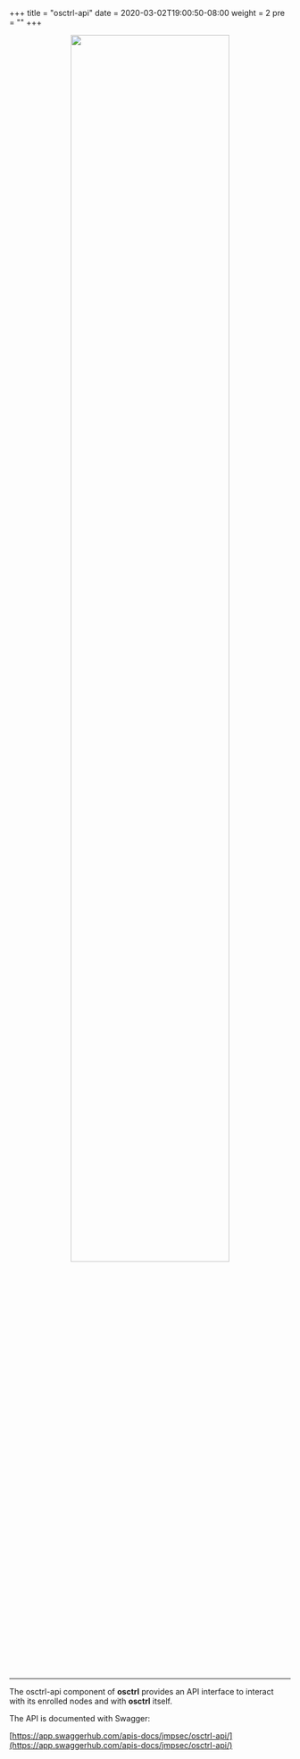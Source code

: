 +++
title = "osctrl-api"
date = 2020-03-02T19:00:50-08:00
weight = 2
pre = ""
+++

<p align="center">

  <img src="/osctrl-api.png" style="width:75%; margin: 0;"/>

</p>

---

The osctrl-api component of **osctrl** provides an API interface to interact with its enrolled nodes and with **osctrl** itself.

The API is documented with Swagger:

[https://app.swaggerhub.com/apis-docs/jmpsec/osctrl-api/](https://app.swaggerhub.com/apis-docs/jmpsec/osctrl-api/)
